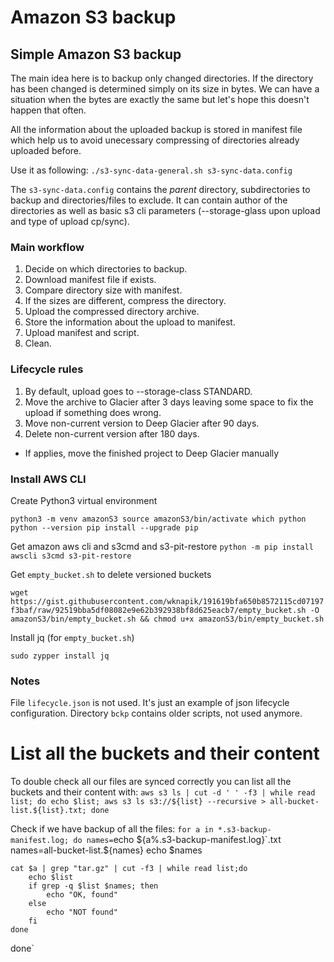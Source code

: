 # Amazon S3 backup
## Simple Amazon S3 backup
The main idea here is to backup only changed directories. If the directory has been changed is determined simply on its size in bytes. We can have a situation when the bytes are exactly the same but let's hope this doesn't happen that often. 

All the information about the uploaded backup is stored in manifest file which help us to avoid unecessary compressing of directories already uploaded before.

Use it as following:
`./s3-sync-data-general.sh s3-sync-data.config`

The `s3-sync-data.config` contains the _parent_ directory, subdirectories to backup and directories/files to exclude. It can contain author of the directories as well as basic s3 cli parameters (--storage-glass upon upload and type of upload cp/sync).

### Main workflow
1. Decide on which directories to backup.
2. Download manifest file if exists.
3. Compare directory size with manifest.
4. If the sizes are different, compress the directory.
5. Upload the compressed directory archive.
6. Store the information about the upload to manifest.
7. Upload manifest and script.
8. Clean.

### Lifecycle rules
1. By default, upload goes to --storage-class STANDARD. 
2. Move the archive to Glacier after 3 days leaving some space to fix the upload if something does wrong. 
3. Move non-current version to Deep Glacier after 90 days. 
4. Delete non-current version after 180 days. 

* If applies, move the finished project to Deep Glacier manually

### Install AWS CLI
Create Python3 virtual environment

`python3 -m venv amazonS3
source amazonS3/bin/activate
which python
python --version
pip install --upgrade pip`

Get amazon aws cli and s3cmd and s3-pit-restore
`python -m pip install awscli s3cmd s3-pit-restore`

Get `empty_bucket.sh` to delete versioned buckets

`wget https://gist.githubusercontent.com/wknapik/191619bfa650b8572115cd07197f3baf/raw/92519bba5df08082e9e62b392938bf8d625eacb7/empty_bucket.sh -O amazonS3/bin/empty_bucket.sh && chmod u+x amazonS3/bin/empty_bucket.sh`

Install jq (for `empty_bucket.sh`)

`sudo zypper install jq`


### Notes
File `lifecycle.json` is not used. It's just an example of json lifecycle configuration.
Directory `bckp` contains older scripts, not used anymore.

# List all the buckets and their content
To double check all our files are synced correctly you can list all the buckets and their content with:
`aws s3 ls | cut -d ' ' -f3 | while read list; do echo $list; aws s3 ls s3://${list} --recursive > all-bucket-list.${list}.txt; done`

Check if we have backup of all the files:
`for a in *.s3-backup-manifest.log; do
    names=`echo ${a%.s3-backup-manifest.log}`.txt
    names=all-bucket-list.${names}
    echo $names

    cat $a | grep "tar.gz" | cut -f3 | while read list;do 
        echo $list
        if grep -q $list $names; then
            echo "OK, found"
        else
            echo "NOT found"
        fi
    done
done`
